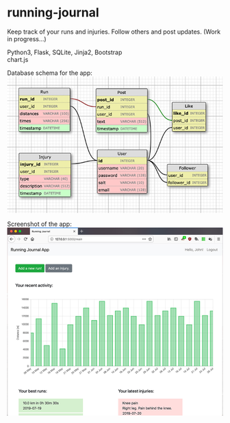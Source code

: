 # running-journal
Keep track of your runs and injuries. Follow others and post updates.
(Work in progress...)

Python3, Flask, SQLite, Jinja2, Bootstrap  
chart.js

Database schema for the app:  
![database schema](https://github.com/adzajac/running-journal/blob/master/docs/database_schema.png)


Screenshot of the app:  
![screenshot](https://github.com/adzajac/running-journal/blob/master/docs/screenshot.jpg)

